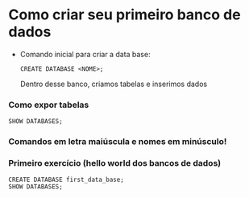 # Como criar seu primeiro banco de dados

- Comando inicial para criar a data base:
  
      CREATE DATABASE <NOME>;

  Dentro desse banco, criamos tabelas e inserimos dados

### Como expor tabelas

    SHOW DATABASES;

### Comandos em letra maiúscula e nomes em minúsculo!

### Primeiro exercício (hello world dos bancos de dados)

    CREATE DATABASE first_data_base;
    SHOW DATABASES;
  
